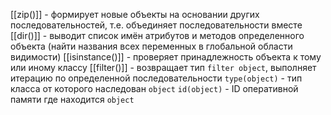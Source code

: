 [[zip()]] - формирует новые объекты на основании других последовательностей, т.е. объединяет последовательности вместе
[[dir()]] - выводит список имён атрибутов и методов определенного объекта (найти названия всех переменных в глобальной области видимости)
[[isinstance()]] - проверяет принадлежность объекта к тому или иному классу
[[filter()]] - возвращает тип `filter object`, выполняет итерацию по определенной последовательности
`type(object)` - тип класса от которого наследован `object`
`id(object)` - ID оперативной памяти где находится `object`